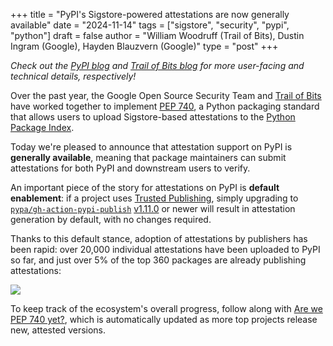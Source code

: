 +++
title = "PyPI's Sigstore-powered attestations are now generally available"
date = "2024-11-14"
tags = ["sigstore", "security", "pypi", "python"]
draft = false
author = "William Woodruff (Trail of Bits), Dustin Ingram (Google), Hayden Blauzvern (Google)"
type = "post"
+++

*Check out the [PyPI blog] and [Trail of Bits blog] for more user-facing and
technical details, respectively!*

Over the past year, the Google Open Source Security Team
and [Trail of Bits] have worked together to implement [PEP 740],
a Python packaging standard that allows users to upload Sigstore-based
attestations to the [Python Package Index].

Today we're pleased to announce that attestation support on PyPI is
**generally available**, meaning that package maintainers
can submit attestations for both PyPI and downstream users to verify.

An important piece of the story for attestations on PyPI is
**default enablement**: if a project uses [Trusted Publishing],
simply upgrading to [`pypa/gh-action-pypi-publish`] [v1.11.0] or newer will result
in attestation generation by default, with no changes required.

Thanks to this default stance, adoption of attestations by publishers has been
rapid: over 20,000 individual attestations have been uploaded to PyPI so far,
and just over 5% of the top 360 packages are already publishing attestations:

![](/images/pep740.png)

To keep track of the ecosystem's overall progress, follow along with
[Are we PEP 740 yet?], which is automatically updated as more top projects
release new, attested versions.

[PyPI blog]: https://blog.pypi.org/posts/2024-11-13-pypi-now-supports-digital-attestations.md

[Trail of Bits blog]: https://blog.trailofbits.com/2024/11/14/attestations-a-new-generation-of-signatures-on-pypi

[Trail of Bits]: https://www.trailofbits.com/

[PEP 740]: https://peps.python.org/pep-0740/

[Python Package Index]: https://pypi.org

[Trusted Publishing]: https://docs.pypi.org/trusted-publishers/

[`pypa/gh-action-pypi-publish`]: https://github.com/pypa/gh-action-pypi-publish

[v1.11.0]: https://github.com/pypa/gh-action-pypi-publish/releases/tag/v1.11.0

[Are we PEP 740 yet?]: https://trailofbits.github.io/are-we-pep740-yet/
